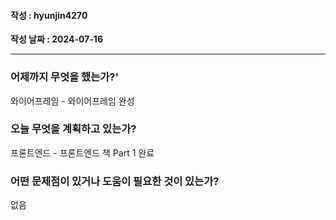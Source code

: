 #### 작성 : hyunjin4270

**작성 날짜 : 2024-07-16**

---

### 어제까지 무엇을 했는가?'
와이어프레임
    - 와이어프레임 완성

### 오늘 무엇을 계획하고 있는가?
프론트엔드
    - 프론트엔드 책 Part 1 완료

### 어떤 문제점이 있거나 도움이 필요한 것이 있는가?
없음